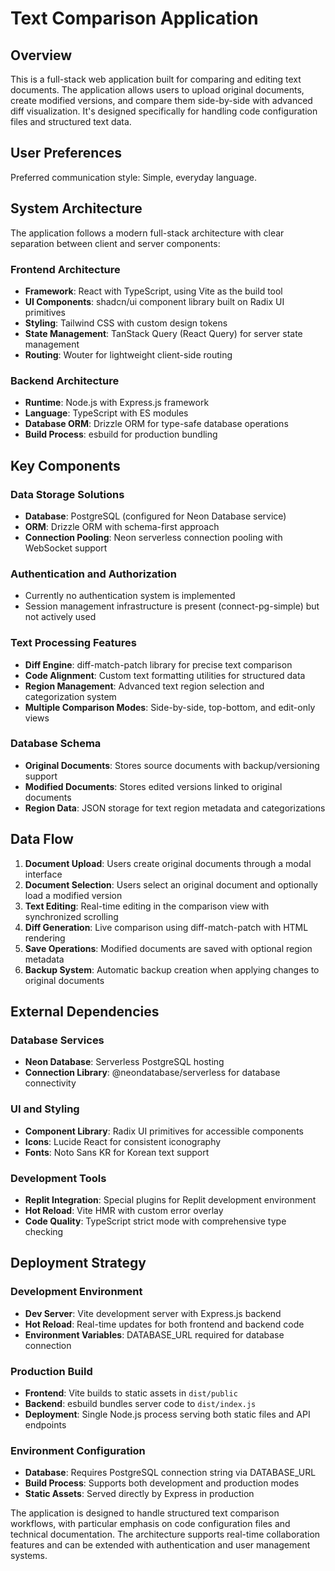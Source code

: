 # Text Comparison Application

## Overview

This is a full-stack web application built for comparing and editing text documents. The application allows users to upload original documents, create modified versions, and compare them side-by-side with advanced diff visualization. It's designed specifically for handling code configuration files and structured text data.

## User Preferences

Preferred communication style: Simple, everyday language.

## System Architecture

The application follows a modern full-stack architecture with clear separation between client and server components:

### Frontend Architecture
- **Framework**: React with TypeScript, using Vite as the build tool
- **UI Components**: shadcn/ui component library built on Radix UI primitives
- **Styling**: Tailwind CSS with custom design tokens
- **State Management**: TanStack Query (React Query) for server state management
- **Routing**: Wouter for lightweight client-side routing

### Backend Architecture
- **Runtime**: Node.js with Express.js framework
- **Language**: TypeScript with ES modules
- **Database ORM**: Drizzle ORM for type-safe database operations
- **Build Process**: esbuild for production bundling

## Key Components

### Data Storage Solutions
- **Database**: PostgreSQL (configured for Neon Database service)
- **ORM**: Drizzle ORM with schema-first approach
- **Connection Pooling**: Neon serverless connection pooling with WebSocket support

### Authentication and Authorization
- Currently no authentication system is implemented
- Session management infrastructure is present (connect-pg-simple) but not actively used

### Text Processing Features
- **Diff Engine**: diff-match-patch library for precise text comparison
- **Code Alignment**: Custom text formatting utilities for structured data
- **Region Management**: Advanced text region selection and categorization system
- **Multiple Comparison Modes**: Side-by-side, top-bottom, and edit-only views

### Database Schema
- **Original Documents**: Stores source documents with backup/versioning support
- **Modified Documents**: Stores edited versions linked to original documents
- **Region Data**: JSON storage for text region metadata and categorizations

## Data Flow

1. **Document Upload**: Users create original documents through a modal interface
2. **Document Selection**: Users select an original document and optionally load a modified version
3. **Text Editing**: Real-time editing in the comparison view with synchronized scrolling
4. **Diff Generation**: Live comparison using diff-match-patch with HTML rendering
5. **Save Operations**: Modified documents are saved with optional region metadata
6. **Backup System**: Automatic backup creation when applying changes to original documents

## External Dependencies

### Database Services
- **Neon Database**: Serverless PostgreSQL hosting
- **Connection Library**: @neondatabase/serverless for database connectivity

### UI and Styling
- **Component Library**: Radix UI primitives for accessible components
- **Icons**: Lucide React for consistent iconography
- **Fonts**: Noto Sans KR for Korean text support

### Development Tools
- **Replit Integration**: Special plugins for Replit development environment
- **Hot Reload**: Vite HMR with custom error overlay
- **Code Quality**: TypeScript strict mode with comprehensive type checking

## Deployment Strategy

### Development Environment
- **Dev Server**: Vite development server with Express.js backend
- **Hot Reload**: Real-time updates for both frontend and backend code
- **Environment Variables**: DATABASE_URL required for database connection

### Production Build
- **Frontend**: Vite builds to static assets in `dist/public`
- **Backend**: esbuild bundles server code to `dist/index.js`
- **Deployment**: Single Node.js process serving both static files and API endpoints

### Environment Configuration
- **Database**: Requires PostgreSQL connection string via DATABASE_URL
- **Build Process**: Supports both development and production modes
- **Static Assets**: Served directly by Express in production

The application is designed to handle structured text comparison workflows, with particular emphasis on code configuration files and technical documentation. The architecture supports real-time collaboration features and can be extended with authentication and user management systems.